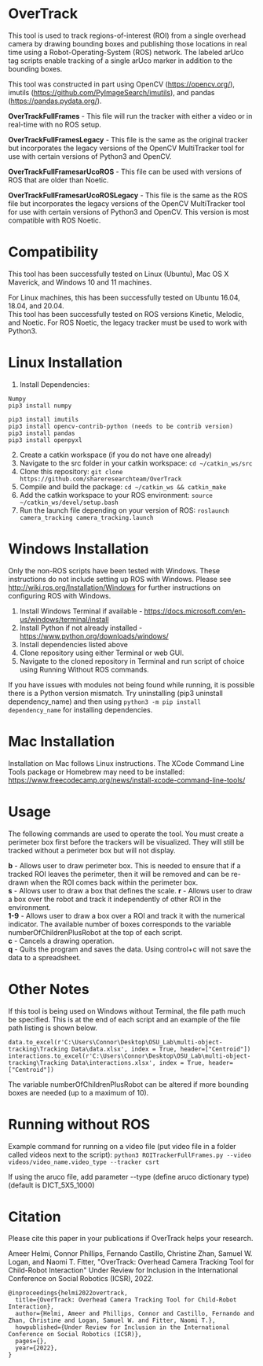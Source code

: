 # OverTrack
This tool is used to track regions-of-interest (ROI) from a single overhead camera by drawing bounding boxes and publishing those locations in real time using a Robot-Operating-System (ROS) network. The labeled arUco tag scripts enable tracking of a single arUco marker in addition to the bounding boxes.

This tool was constructed in part using OpenCV (https://opencv.org/), imutils (https://github.com/PyImageSearch/imutils), and pandas (https://pandas.pydata.org/).

**OverTrackFullFrames** - This file will run the tracker with either a video or in real-time with no ROS setup.

**OverTrackFullFramesLegacy** - This file is the same as the original tracker but incorporates the legacy versions of the OpenCV MultiTracker tool for use with certain versions of Python3 and OpenCV.  

**OverTrackFullFramesarUcoROS** - This file can be used with versions of ROS that are older than Noetic.  

**OverTrackFullFramesarUcoROSLegacy** - This file is the same as the ROS file but incorporates the legacy versions of the OpenCV MultiTracker tool for use with certain versions of Python3 and OpenCV. This version is most compatible with ROS Noetic.  

# Compatibility
This tool has been successfully tested on Linux (Ubuntu), Mac OS X Maverick, and Windows 10 and 11 machines.

For Linux machines, this has been successfully tested on Ubuntu 16.04, 18.04, and 20.04.  
This tool has been successfully tested on ROS versions Kinetic, Melodic, and Noetic. For ROS Noetic, the legacy tracker must be used to work with Python3.

# Linux Installation

1. Install Dependencies:
```
Numpy
pip3 install numpy

pip3 install imutils
pip3 install opencv-contrib-python (needs to be contrib version)
pip3 install pandas
pip3 install openpyxl
```

2. Create a catkin workspace (if you do not have one already)
3. Navigate to the src folder in your catkin workspace: ```cd ~/catkin_ws/src```
4. Clone this repository: ```git clone https://github.com/shareresearchteam/OverTrack```
5. Compile and build the package: ```cd ~/catkin_ws && catkin_make```
6. Add the catkin workspace to your ROS environment: ```source ~/catkin_ws/devel/setup.bash```
7. Run the launch file depending on your version of ROS: ```roslaunch camera_tracking camera_tracking.launch```

# Windows Installation
Only the non-ROS scripts have been tested with Windows. These instructions do not include setting up ROS with Windows. Please see http://wiki.ros.org/Installation/Windows for further instructions on configuring ROS with Windows.

1. Install Windows Terminal if available - https://docs.microsoft.com/en-us/windows/terminal/install
2. Install Python if not already installed - https://www.python.org/downloads/windows/
3. Install dependencies listed above
4. Clone repository using either Terminal or web GUI.
6. Navigate to the cloned repository in Terminal and run script of choice using Running Without ROS commands.

If you have issues with modules not being found while running, it is possible there is a Python version mismatch. Try uninstalling (pip3 uninstall dependency_name) and then using ```python3 -m pip install dependency_name``` for installing dependencies.

# Mac Installation
Installation on Mac follows Linux instructions. The XCode Command Line Tools package or Homebrew may need to be installed:
https://www.freecodecamp.org/news/install-xcode-command-line-tools/

# Usage

The following commands are used to operate the tool. You must create a perimeter box first before the trackers will be visualized. They will still be tracked without a perimeter box but will not display.

**b** - Allows user to draw perimeter box. This is needed to ensure that if a tracked ROI leaves the perimeter, then it will be removed and can be re-drawn when the ROI comes back within the perimeter box.  
**s** - Allows user to draw a box that defines the scale. 
**r** - Allows user to draw a box over the robot and track it independently of other ROI in the environment.  
**1-9** - Allows user to draw a box over a ROI and track it with the numerical indicator. The available number of boxes corresponds to the variable numberOfChildrenPlusRobot at the top of each script.  
**c** - Cancels a drawing operation.  
**q** - Quits the program and saves the data. Using control+c will not save the data to a spreadsheet.

# Other Notes
If this tool is being used on Windows without Terminal, the file path much be specified. This is at the end of each script and an example of the file path listing is shown below.
```
data.to_excel(r'C:\Users\Connor\Desktop\OSU_Lab\multi-object-tracking\Tracking Data\data.xlsx', index = True, header=["Centroid"])
interactions.to_excel(r'C:\Users\Connor\Desktop\OSU_Lab\multi-object-tracking\Tracking Data\interactions.xlsx', index = True, header=["Centroid"])
```

The variable numberOfChildrenPlusRobot can be altered if more bounding boxes are needed (up to a maximum of 10). 

# Running without ROS
Example command for running on a video file (put video file in a folder called videos next to the script):
```python3 ROITrackerFullFrames.py --video videos/video_name.video_type --tracker csrt```

If using the aruco file, add parameter --type (define aruco dictionary type) (default is DICT_5X5_1000)

# Citation
Please cite this paper in your publications if OverTrack helps your research.

Ameer Helmi, Connor Phillips, Fernando Castillo, Christine Zhan, Samuel W. Logan, and Naomi T. Fitter, "OverTrack: Overhead Camera Tracking Tool for
Child-Robot Interaction" Under Review for Inclusion in the International Conference on Social Robotics (ICSR), 2022. 
```
@inproceedings{helmi2022overtrack,
  title={OverTrack: Overhead Camera Tracking Tool for Child-Robot Interaction},
  author={Helmi, Ameer and Phillips, Connor and Castillo, Fernando and Zhan, Christine and Logan, Samuel W. and Fitter, Naomi T.},
  howpublished={Under Review for Inclusion in the International Conference on Social Robotics (ICSR)},
  pages={},
  year={2022},
}
```

